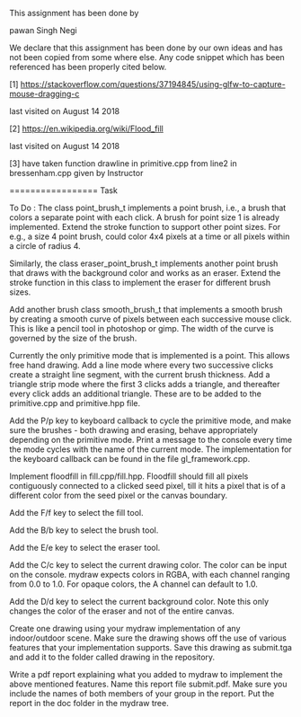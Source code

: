 This assignment has been done by 

pawan Singh Negi 

We declare that this assignment has been done by our own ideas
and has not been copied from some where else. Any code snippet
which has been referenced has been properly cited below.

[1] https://stackoverflow.com/questions/37194845/using-glfw-to-capture-mouse-dragging-c

last visited on August 14 2018 

[2] https://en.wikipedia.org/wiki/Flood_fill

last visited on August 14 2018 

[3] have taken function drawline in primitive.cpp 
    from 
    line2 in bressenham.cpp given by Instructor

=================
Task

To Do :
The class point_brush_t implements a point brush, i.e., a brush that colors a separate point with each click. A brush for point size 1 is already implemented. Extend the stroke function to support other point sizes. For e.g., a size 4 point brush, could color 4x4 pixels at a time or all pixels within a circle of radius 4. 

Similarly, the class eraser_point_brush_t implements another point brush that draws with the background color and works as an eraser. Extend the stroke function in this class to implement the eraser for different brush sizes. 

Add another brush class smooth_brush_t that implements a smooth brush by creating a smooth curve of pixels between each successive mouse click. This is like a pencil tool in photoshop or gimp. The width of the curve is governed by the size of the brush. 

Currently the only primitive mode that is implemented is a point. This allows free hand drawing. Add a line mode where every two successive clicks create a straight line segment, with the current brush thickness. Add a triangle strip mode where the first 3 clicks adds a triangle, and thereafter every click adds an additional triangle. These are to be added to the primitive.cpp and primitive.hpp file. 

Add the P/p key to keyboard callback to cycle the primitive mode, and make sure the brushes - both drawing and erasing, behave appropriately depending on the primitive mode. Print a message to the console every time the mode cycles with the name of the current mode. The implementation for the keyboard callback can be found in the file gl_framework.cpp. 

Implement floodfill in fill.cpp/fill.hpp. Floodfill should fill all pixels contiguously connected to a clicked seed pixel, till it hits a pixel that is of a different color from the seed pixel or the canvas boundary. 

Add the F/f key to select the fill tool. 

Add the B/b key to select the brush tool. 

Add the E/e key to select the eraser tool. 

Add the C/c key to select the current drawing color. The color can be input on the console. mydraw expects colors in RGBA, with each channel ranging from 0.0 to 1.0. For opaque colors, the A channel can default to 1.0. 

Add the D/d key to select the current background color. Note this only changes the color of the eraser and not of the entire canvas. 

Create one drawing using your mydraw implementation of any indoor/outdoor scene. Make sure the drawing shows off the use of various features that your implementation supports. Save this drawing as submit.tga and add it to the folder called drawing in the repository. 

Write a pdf report explaining what you added to mydraw to implement the above mentioned features. Name this report file submit.pdf. Make sure you include the names of both members of your group in the report. Put the report in the doc folder in the mydraw tree. 
